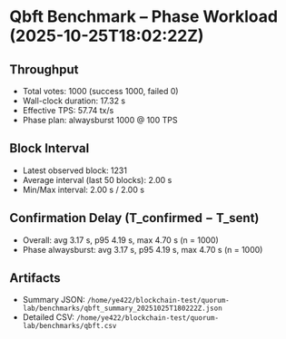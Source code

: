 # Qbft Benchmark – Phase Workload (2025-10-25T18:02:22Z)

## Throughput
- Total votes: 1000 (success 1000, failed 0)
- Wall-clock duration: 17.32 s
- Effective TPS: 57.74 tx/s
- Phase plan: alwaysburst 1000 @ 100 TPS

## Block Interval
- Latest observed block: 1231
- Average interval (last 50 blocks): 2.00 s
- Min/Max interval: 2.00 s / 2.00 s

## Confirmation Delay (T_confirmed − T_sent)
- Overall: avg 3.17 s, p95 4.19 s, max 4.70 s (n = 1000)
- Phase alwaysburst: avg 3.17 s, p95 4.19 s, max 4.70 s (n = 1000)

## Artifacts
- Summary JSON: `/home/ye422/blockchain-test/quorum-lab/benchmarks/qbft_summary_20251025T180222Z.json`
- Detailed CSV: `/home/ye422/blockchain-test/quorum-lab/benchmarks/qbft.csv`

